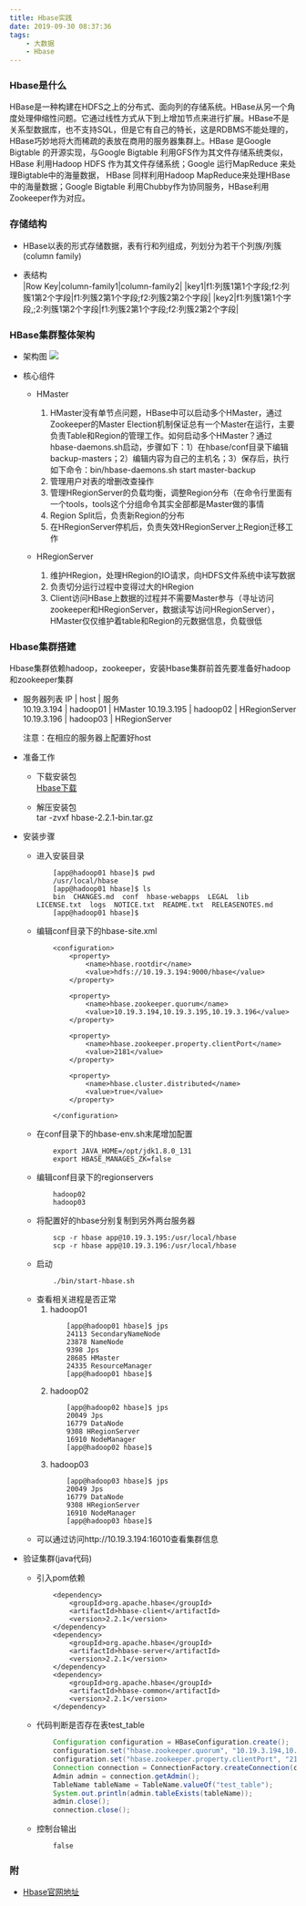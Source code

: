 ```yaml
---
title: Hbase实践
date: 2019-09-30 08:37:36
tags:
    - 大数据
    - Hbase
---
```


### Hbase是什么  
HBase是一种构建在HDFS之上的分布式、面向列的存储系统。HBase从另一个角度处理伸缩性问题。它通过线性方式从下到上增加节点来进行扩展。HBase不是关系型数据库，也不支持SQL，但是它有自己的特长，这是RDBMS不能处理的，HBase巧妙地将大而稀疏的表放在商用的服务器集群上。HBase 是Google Bigtable 的开源实现，与Google Bigtable 利用GFS作为其文件存储系统类似， HBase 利用Hadoop HDFS 作为其文件存储系统；Google 运行MapReduce 来处理Bigtable中的海量数据， HBase 同样利用Hadoop MapReduce来处理HBase中的海量数据；Google Bigtable 利用Chubby作为协同服务，HBase利用Zookeeper作为对应。  

### 存储结构  
+ HBase以表的形式存储数据，表有行和列组成，列划分为若干个列族/列簇(column family)

+ 表结构  
    |Row Key|column-family1|column-family2|
    |key1|f1:列簇1第1个字段;f2:列簇1第2个字段|f1:列簇2第1个字段;f2:列簇2第2个字段| 
    |key2|f1:列簇1第1个字段,;2:列簇1第2个字段|f1:列簇2第1个字段;f2:列簇2第2个字段|
### HBase集群整体架构
<!-- more -->

+ 架构图
    ![](/images/e2ea998c0979d447310785c2b98f48b4.png)

+ 核心组件
    * HMaster  
        1. HMaster没有单节点问题，HBase中可以启动多个HMaster，通过Zookeeper的Master Election机制保证总有一个Master在运行，主要负责Table和Region的管理工作。如何启动多个HMaster？通过hbase-daemons.sh启动，步骤如下：1）在hbase/conf目录下编辑backup-masters；2）编辑内容为自己的主机名；3）保存后，执行如下命令：bin/hbase-daemons.sh start master-backup
        2. 管理用户对表的增删改查操作
        3. 管理HRegionServer的负载均衡，调整Region分布（在命令行里面有一个tools，tools这个分组命令其实全部都是Master做的事情
        4. Region Split后，负责新Region的分布
        5. 在HRegionServer停机后，负责失效HRegionServer上Region迁移工作        

    * HRegionServer
        1. 维护HRegion，处理HRegion的IO请求，向HDFS文件系统中读写数据
        2. 负责切分运行过程中变得过大的HRegion
        3. Client访问HBase上数据的过程并不需要Master参与（寻址访问zookeeper和HRegionServer，数据读写访问HRegionServer），HMaster仅仅维护着table和Region的元数据信息，负载很低    

### Hbase集群搭建
Hbase集群依赖hadoop，zookeeper，安装Hbase集群前首先要准备好hadoop和zookeeper集群

+ 服务器列表
    IP | host | 服务  
    10.19.3.194 | hadoop01 | HMaster
    10.19.3.195 | hadoop02 | HRegionServer
    10.19.3.196 | hadoop03 | HRegionServer 

    注意：在相应的服务器上配置好host

+ 准备工作

    * 下载安装包  
        [Hbase下载](https://hbase.apache.org/downloads.html)

    * 解压安装包  
        tar -zvxf  hbase-2.2.1-bin.tar.gz 

+ 安装步骤

    * 进入安装目录
        ```
            [app@hadoop01 hbase]$ pwd
            /usr/local/hbase
            [app@hadoop01 hbase]$ ls
            bin  CHANGES.md  conf  hbase-webapps  LEGAL  lib  LICENSE.txt  logs  NOTICE.txt  README.txt  RELEASENOTES.md
            [app@hadoop01 hbase]$ 
        ```
    * 编辑conf目录下的hbase-site.xml
        ```
            <configuration>
                <property>
                    <name>hbase.rootdir</name>
                    <value>hdfs://10.19.3.194:9000/hbase</value>
                </property>

                <property>
                    <name>hbase.zookeeper.quorum</name>
                    <value>10.19.3.194,10.19.3.195,10.19.3.196</value>
                </property>

                <property>
                    <name>hbase.zookeeper.property.clientPort</name>
                    <value>2181</value>
                </property>

                <property>
                    <name>hbase.cluster.distributed</name>
                    <value>true</value>
                </property>

            </configuration>
        ```
    * 在conf目录下的hbase-env.sh末尾增加配置
        ```
            export JAVA_HOME=/opt/jdk1.8.0_131
            export HBASE_MANAGES_ZK=false
        ```
    * 编辑conf目录下的regionservers
        ```
            hadoop02
            hadoop03
        ```
    * 将配置好的hbase分别复制到另外两台服务器
        ```
            scp -r hbase app@10.19.3.195:/usr/local/hbase
            scp -r hbase app@10.19.3.196:/usr/local/hbase     
        ```
    * 启动
        ```
            ./bin/start-hbase.sh
        ```
    * 查看相关进程是否正常  
        1. hadoop01
            ``` shell
                [app@hadoop01 hbase]$ jps
                24113 SecondaryNameNode
                23878 NameNode
                9398 Jps
                28685 HMaster
                24335 ResourceManager
                [app@hadoop01 hbase]$ 
            ```
        2. hadoop02 
            ```
                [app@hadoop02 hbase]$ jps
                20049 Jps
                16779 DataNode
                9308 HRegionServer
                16910 NodeManager
                [app@hadoop02 hbase]$ 
            ```
        3. hadoop03
            ```
                [app@hadoop03 hbase]$ jps
                20049 Jps
                16779 DataNode
                9308 HRegionServer
                16910 NodeManager
                [app@hadoop03 hbase]$ 
            ```
    * 可以通过访问http://10.19.3.194:16010查看集群信息
+ 验证集群(java代码)
    * 引入pom依赖
        ```
            <dependency>
                <groupId>org.apache.hbase</groupId>
                <artifactId>hbase-client</artifactId>
                <version>2.2.1</version>
            </dependency>
            <dependency>
                <groupId>org.apache.hbase</groupId>
                <artifactId>hbase-server</artifactId>
                <version>2.2.1</version>
            </dependency>
            <dependency>
                <groupId>org.apache.hbase</groupId>
                <artifactId>hbase-common</artifactId>
                <version>2.2.1</version>
            </dependency>
        ```
    * 代码判断是否存在表test_table
        ``` java
            Configuration configuration = HBaseConfiguration.create();
            configuration.set("hbase.zookeeper.quorum", "10.19.3.194,10.19.3.195,10.19.3.196");
            configuration.set("hbase.zookeeper.property.clientPort", "2181");
            Connection connection = ConnectionFactory.createConnection(configuration);
            Admin admin = connection.getAdmin();
            TableName tableName = TableName.valueOf("test_table");
            System.out.println(admin.tableExists(tableName));
            admin.close();
            connection.close();
        ```
    * 控制台输出
        ```
            false
        ```
###  附      
+ [Hbase官网地址](https://hbase.apache.org/)       
